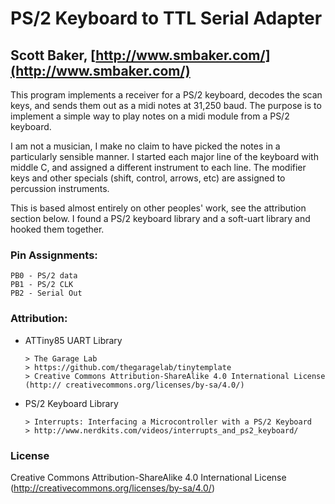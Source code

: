 # PS/2 Keyboard to TTL Serial Adapter
## Scott Baker, [http://www.smbaker.com/](http://www.smbaker.com/)

This program implements a receiver for a PS/2 keyboard, decodes the scan keys,
and sends them out as a midi notes at 31,250 baud. The purpose is to implement
a simple way to play notes on a midi module from a PS/2 keyboard.

I am not a musician, I make no claim to have picked the notes in a 
particularly sensible manner. I started each major line of the keyboard with
middle C, and assigned a different instrument to each line. The modifier keys
and other specials (shift, control, arrows, etc) are assigned to percussion 
instruments. 

This is based almost entirely on other peoples' work, see the attribution section below.
I found a PS/2 keyboard library and a soft-uart library and hooked them together.

### Pin Assignments:

    PB0 - PS/2 data
    PB1 - PS/2 CLK
    PB2 - Serial Out

### Attribution:

* ATTiny85 UART Library 

      > The Garage Lab
      > https://github.com/thegaragelab/tinytemplate
      > Creative Commons Attribution-ShareAlike 4.0 International License (http:// creativecommons.org/licenses/by-sa/4.0/)

* PS/2 Keyboard Library

      > Interrupts: Interfacing a Microcontroller with a PS/2 Keyboard
      > http://www.nerdkits.com/videos/interrupts_and_ps2_keyboard/

### License
Creative Commons Attribution-ShareAlike 4.0 International License (http://creativecommons.org/licenses/by-sa/4.0/)
